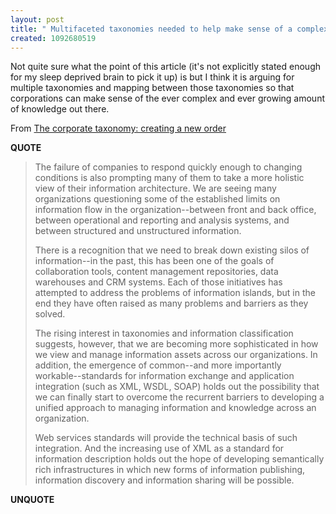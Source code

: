 ```yaml
---
layout: post
title: " Multifaceted taxonomies needed to help make sense of a complex world"
created: 1092680519
---
```

Not quite sure what the point of this article (it's not explicitly stated enough for my sleep deprived brain to pick it up) is but I think it is arguing for multiple taxonomies and mapping between those taxonomies so that corporations can make sense of the ever complex and ever growing amount of knowledge out there.

From <a href="http://www.kmworld.com/publications/magazine/index.cfm?action=readarticle&#38;Article_ID=1851&#38;Publication_ID=116">The corporate taxonomy: creating a new order</a> 
 
<p><strong>QUOTE</strong></p><blockquote>The failure of companies to respond quickly enough to changing conditions is also prompting many of them to take a more holistic view of their information architecture. We are seeing many organizations questioning some of the established limits on information flow in the organization--between front and back office, between operational and reporting and analysis systems, and between structured and unstructured information.

 There is a recognition that we need to break down existing silos of information--in the past, this has been one of the goals of collaboration tools, content management repositories, data warehouses and CRM systems. Each of those initiatives has attempted to address the problems of information islands, but in the end they have often raised as many problems and barriers as they solved.

 The rising interest in taxonomies and information classification suggests, however, that we are becoming more sophisticated in how we view and manage information assets across our organizations. In addition, the emergence of common--and more importantly workable--standards for information exchange and application integration (such as XML, WSDL, SOAP) holds out the possibility that we can finally start to overcome the recurrent barriers to developing a unified approach to managing information and knowledge across an organization.

 Web services standards will provide the technical basis of such integration. And the increasing use of XML as a standard for information description holds out the hope of developing semantically rich infrastructures in which new forms of information publishing, information discovery and information sharing will be possible.</blockquote><p><strong>UNQUOTE</strong></p>

